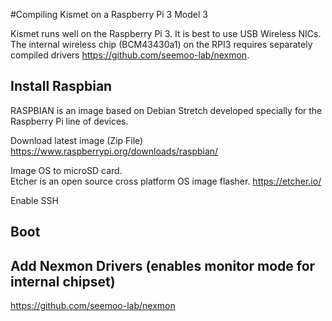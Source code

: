 #Compiling Kismet on a Raspberry Pi 3 Model 3

Kismet runs well on the Raspberry Pi 3.  It is best to use USB Wireless NICs.  The internal wireless chip (BCM43430a1) on the RPI3 requires separately compiled drivers https://github.com/seemoo-lab/nexmon.  

## Install Raspbian

RASPBIAN is an image based on Debian Stretch developed specially for the Raspberry Pi line of devices.

Download latest image (Zip File) https://www.raspberrypi.org/downloads/raspbian/

Image OS to microSD card.  
Etcher is an open source cross platform OS image flasher.  https://etcher.io/

Enable SSH


## Boot

## Add Nexmon Drivers (enables monitor mode for internal chipset)

https://github.com/seemoo-lab/nexmon
